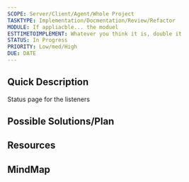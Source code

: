 ```yaml
---
SCOPE: Server/Client/Agent/Whole Project
TASKTYPE: Implementation/Docmentation/Review/Refactor
MODULE: If appliacble... the moduel
ESTTIMETOIMPLEMENT: Whatever you think it is, double it
STATUS: In Progress
PRIORITY: Low/med/High
DUE: DATE
---
```



## Quick Description

Status page for the listeners

## Possible Solutions/Plan


## Resources

## MindMap